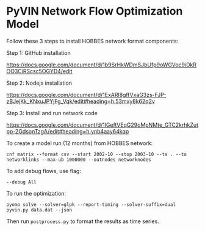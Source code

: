 # PyVIN Network Flow Optimization Model

Follow these 3 steps to install HOBBES network format components:

Step 1: GitHub installation

https://docs.google.com/document/d/1b9SrHkWDmSJbUfp9oWGVoc9iDkROO3CiRScsc5OGYD4/edit

Step 2: Nodejs installation

https://docs.google.com/document/d/1ExARl8gffVxaG3zs-FJP-zBJejKk_KNxuJPYjFg_Vqk/edit#heading=h.53mxy8k62q2v

Step 3: Install and run network code

https://docs.google.com/document/d/1lGeftVEqG29oMpNMte_GTC2krhkZutpp-2GdsonTzgA/edit#heading=h.ynb4aay64kqp


To create a model run (12 months) from HOBBES network: 
```
cnf matrix --format csv --start 2002-10 --stop 2003-10 --ts . --to networklinks --max-ub 1000000 --outnodes networknodes
```

To add debug flows, use flag: 
```
--debug All
```

To run the optimization: 
```
pyomo solve --solver=glpk --report-timing --solver-suffix=dual pyvin.py data.dat --json
```

Then run `postprocess.py` to format the results as time series. 
